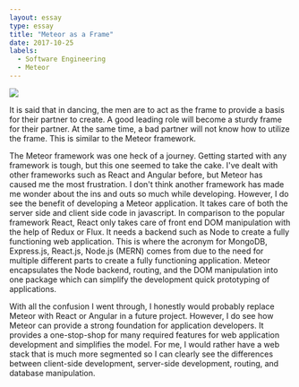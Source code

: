 ```yaml
---
layout: essay
type: essay
title: "Meteor as a Frame"
date: 2017-10-25
labels:
  - Software Engineering
  - Meteor
---
```


<img class="ui small right floated spaced image" src="../images/meteor-2.jpg">

It is said that in dancing, the men are to act as the frame to provide a basis for their partner to create. A good leading role will become a sturdy frame for their partner. At the same time, a bad partner will not know how to utilize the frame. This is similar to the Meteor framework.

The Meteor framework was one heck of a journey. Getting started with any framework is tough, but this one seemed to take the cake. I've dealt with other frameworks such as React and Angular before, but Meteor has caused me the most frustration. I don't think another framework has made me wonder about the ins and outs so much while developing. However, I do see the benefit of developing a Meteor application. It takes care of both the server side and client side code in javascript. In comparison to the popular framework React, React only takes care of front end DOM manipulation with the help of Redux or Flux. It needs a backend such as Node to create a fully functioning web application. This is where the acronym  for MongoDB, Express.js, React.js, Node.js (MERN) comes from due to the need for multiple different parts to create a fully functioning application. Meteor encapsulates the Node backend, routing, and the DOM manipulation into one package which can simplify the development quick prototyping of applications.

With all the confusion I went through, I honestly would probably replace Meteor with React or Angular in a future project. However, I do see how Meteor can provide a strong foundation for application developers. It provides a one-stop-shop for many required features for web application development and simplifies the model. For me, I would rather have a web stack that is much more segmented so I can clearly see the differences between client-side development, server-side development, routing, and database manipulation.
